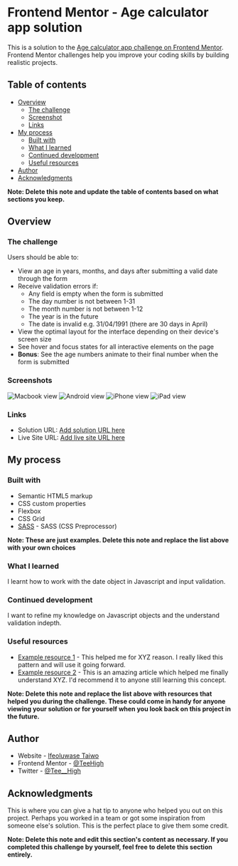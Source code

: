 # Frontend Mentor - Age calculator app solution

This is a solution to the [Age calculator app challenge on Frontend Mentor](https://www.frontendmentor.io/challenges/age-calculator-app-dF9DFFpj-Q). Frontend Mentor challenges help you improve your coding skills by building realistic projects. 

## Table of contents

- [Overview](#overview)
  - [The challenge](#the-challenge)
  - [Screenshot](#screenshot)
  - [Links](#links)
- [My process](#my-process)
  - [Built with](#built-with)
  - [What I learned](#what-i-learned)
  - [Continued development](#continued-development)
  - [Useful resources](#useful-resources)
- [Author](#author)
- [Acknowledgments](#acknowledgments)

**Note: Delete this note and update the table of contents based on what sections you keep.**

## Overview

### The challenge

Users should be able to:

- View an age in years, months, and days after submitting a valid date through the form
- Receive validation errors if:
  - Any field is empty when the form is submitted
  - The day number is not between 1-31
  - The month number is not between 1-12
  - The year is in the future
  - The date is invalid e.g. 31/04/1991 (there are 30 days in April)
- View the optimal layout for the interface depending on their device's screen size
- See hover and focus states for all interactive elements on the page
- **Bonus**: See the age numbers animate to their final number when the form is submitted

### Screenshots

![Macbook view](./screenshots/Macbook-View.png)
![Android view](./screenshots/Android-Mobile-View.png)
![iPhone view](./screenshots/iPhone-View.png)
![iPad view](./screenshots/iPad-View.png)

### Links

- Solution URL: [Add solution URL here](https://github.com/TeeHigh/Age-Calculator)
- Live Site URL: [Add live site URL here](https://teehigh.github.io/Age-Calculator)

## My process

### Built with

- Semantic HTML5 markup
- CSS custom properties
- Flexbox
- CSS Grid
- [SASS](https://sass-lang.com/) - SASS (CSS Preprocessor)

**Note: These are just examples. Delete this note and replace the list above with your own choices**

### What I learned

I learnt how to work with the date object in Javascript and input validation.

### Continued development

I want to refine my knowledge on Javascript objects and the understand validation indepth.

### Useful resources

- [Example resource 1](https://www.example.com) - This helped me for XYZ reason. I really liked this pattern and will use it going forward.
- [Example resource 2](https://www.example.com) - This is an amazing article which helped me finally understand XYZ. I'd recommend it to anyone still learning this concept.

**Note: Delete this note and replace the list above with resources that helped you during the challenge. These could come in handy for anyone viewing your solution or for yourself when you look back on this project in the future.**

## Author

- Website - [Ifeoluwase Taiwo](https://github.com/TeeHigh)
- Frontend Mentor - [@TeeHigh](https://www.frontendmentor.io/profile/TeeHigh)
- Twitter - [@Tee__High](https://www.twitter.com/Tee__High)

## Acknowledgments

This is where you can give a hat tip to anyone who helped you out on this project. Perhaps you worked in a team or got some inspiration from someone else's solution. This is the perfect place to give them some credit.

**Note: Delete this note and edit this section's content as necessary. If you completed this challenge by yourself, feel free to delete this section entirely.**
